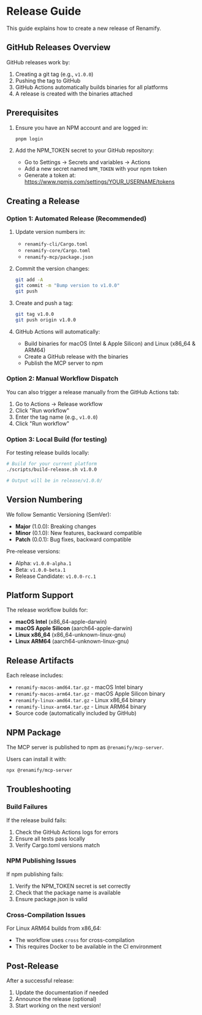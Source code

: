 # Release Guide

This guide explains how to create a new release of Renamify.

## GitHub Releases Overview

GitHub releases work by:

1. Creating a git tag (e.g., `v1.0.0`)
2. Pushing the tag to GitHub
3. GitHub Actions automatically builds binaries for all platforms
4. A release is created with the binaries attached

## Prerequisites

1. Ensure you have an NPM account and are logged in:

   ```bash
   pnpm login
   ```

2. Add the NPM_TOKEN secret to your GitHub repository:
   - Go to Settings → Secrets and variables → Actions
   - Add a new secret named `NPM_TOKEN` with your npm token
   - Generate a token at: https://www.npmjs.com/settings/YOUR_USERNAME/tokens

## Creating a Release

### Option 1: Automated Release (Recommended)

1. Update version numbers in:

   - `renamify-cli/Cargo.toml`
   - `renamify-core/Cargo.toml`
   - `renamify-mcp/package.json`

2. Commit the version changes:

   ```bash
   git add -A
   git commit -m "Bump version to v1.0.0"
   git push
   ```

3. Create and push a tag:

   ```bash
   git tag v1.0.0
   git push origin v1.0.0
   ```

4. GitHub Actions will automatically:
   - Build binaries for macOS (Intel & Apple Silicon) and Linux (x86_64 & ARM64)
   - Create a GitHub release with the binaries
   - Publish the MCP server to npm

### Option 2: Manual Workflow Dispatch

You can also trigger a release manually from the GitHub Actions tab:

1. Go to Actions → Release workflow
2. Click "Run workflow"
3. Enter the tag name (e.g., `v1.0.0`)
4. Click "Run workflow"

### Option 3: Local Build (for testing)

For testing release builds locally:

```bash
# Build for your current platform
./scripts/build-release.sh v1.0.0

# Output will be in release/v1.0.0/
```

## Version Numbering

We follow Semantic Versioning (SemVer):

- **Major** (1.0.0): Breaking changes
- **Minor** (0.1.0): New features, backward compatible
- **Patch** (0.0.1): Bug fixes, backward compatible

Pre-release versions:

- Alpha: `v1.0.0-alpha.1`
- Beta: `v1.0.0-beta.1`
- Release Candidate: `v1.0.0-rc.1`

## Platform Support

The release workflow builds for:

- **macOS Intel** (x86_64-apple-darwin)
- **macOS Apple Silicon** (aarch64-apple-darwin)
- **Linux x86_64** (x86_64-unknown-linux-gnu)
- **Linux ARM64** (aarch64-unknown-linux-gnu)

## Release Artifacts

Each release includes:

- `renamify-macos-amd64.tar.gz` - macOS Intel binary
- `renamify-macos-arm64.tar.gz` - macOS Apple Silicon binary
- `renamify-linux-amd64.tar.gz` - Linux x86_64 binary
- `renamify-linux-arm64.tar.gz` - Linux ARM64 binary
- Source code (automatically included by GitHub)

## NPM Package

The MCP server is published to npm as `@renamify/mcp-server`.

Users can install it with:

```bash
npx @renamify/mcp-server
```

## Troubleshooting

### Build Failures

If the release build fails:

1. Check the GitHub Actions logs for errors
2. Ensure all tests pass locally
3. Verify Cargo.toml versions match

### NPM Publishing Issues

If npm publishing fails:

1. Verify the NPM_TOKEN secret is set correctly
2. Check that the package name is available
3. Ensure package.json is valid

### Cross-Compilation Issues

For Linux ARM64 builds from x86_64:

- The workflow uses `cross` for cross-compilation
- This requires Docker to be available in the CI environment

## Post-Release

After a successful release:

1. Update the documentation if needed
2. Announce the release (optional)
3. Start working on the next version!
